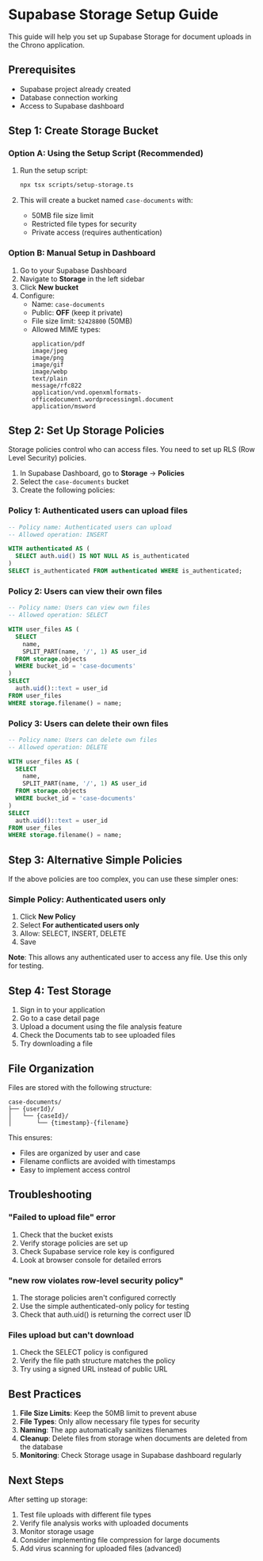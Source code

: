 # Supabase Storage Setup Guide

This guide will help you set up Supabase Storage for document uploads in the Chrono application.

## Prerequisites

- Supabase project already created
- Database connection working
- Access to Supabase dashboard

## Step 1: Create Storage Bucket

### Option A: Using the Setup Script (Recommended)

1. Run the setup script:
   ```bash
   npx tsx scripts/setup-storage.ts
   ```

2. This will create a bucket named `case-documents` with:
   - 50MB file size limit
   - Restricted file types for security
   - Private access (requires authentication)

### Option B: Manual Setup in Dashboard

1. Go to your Supabase Dashboard
2. Navigate to **Storage** in the left sidebar
3. Click **New bucket**
4. Configure:
   - Name: `case-documents`
   - Public: **OFF** (keep it private)
   - File size limit: `52428800` (50MB)
   - Allowed MIME types:
     ```
     application/pdf
     image/jpeg
     image/png
     image/gif
     image/webp
     text/plain
     message/rfc822
     application/vnd.openxmlformats-officedocument.wordprocessingml.document
     application/msword
     ```

## Step 2: Set Up Storage Policies

Storage policies control who can access files. You need to set up RLS (Row Level Security) policies.

1. In Supabase Dashboard, go to **Storage** → **Policies**
2. Select the `case-documents` bucket
3. Create the following policies:

### Policy 1: Authenticated users can upload files
```sql
-- Policy name: Authenticated users can upload
-- Allowed operation: INSERT

WITH authenticated AS (
  SELECT auth.uid() IS NOT NULL AS is_authenticated
)
SELECT is_authenticated FROM authenticated WHERE is_authenticated;
```

### Policy 2: Users can view their own files
```sql
-- Policy name: Users can view own files
-- Allowed operation: SELECT

WITH user_files AS (
  SELECT 
    name,
    SPLIT_PART(name, '/', 1) AS user_id
  FROM storage.objects
  WHERE bucket_id = 'case-documents'
)
SELECT 
  auth.uid()::text = user_id 
FROM user_files 
WHERE storage.filename() = name;
```

### Policy 3: Users can delete their own files
```sql
-- Policy name: Users can delete own files
-- Allowed operation: DELETE

WITH user_files AS (
  SELECT 
    name,
    SPLIT_PART(name, '/', 1) AS user_id
  FROM storage.objects
  WHERE bucket_id = 'case-documents'
)
SELECT 
  auth.uid()::text = user_id 
FROM user_files 
WHERE storage.filename() = name;
```

## Step 3: Alternative Simple Policies

If the above policies are too complex, you can use these simpler ones:

### Simple Policy: Authenticated users only
1. Click **New Policy**
2. Select **For authenticated users only**
3. Allow: SELECT, INSERT, DELETE
4. Save

**Note**: This allows any authenticated user to access any file. Use this only for testing.

## Step 4: Test Storage

1. Sign in to your application
2. Go to a case detail page
3. Upload a document using the file analysis feature
4. Check the Documents tab to see uploaded files
5. Try downloading a file

## File Organization

Files are stored with the following structure:
```
case-documents/
├── {userId}/
│   └── {caseId}/
│       └── {timestamp}-{filename}
```

This ensures:
- Files are organized by user and case
- Filename conflicts are avoided with timestamps
- Easy to implement access control

## Troubleshooting

### "Failed to upload file" error
1. Check that the bucket exists
2. Verify storage policies are set up
3. Check Supabase service role key is configured
4. Look at browser console for detailed errors

### "new row violates row-level security policy"
1. The storage policies aren't configured correctly
2. Use the simple authenticated-only policy for testing
3. Check that auth.uid() is returning the correct user ID

### Files upload but can't download
1. Check the SELECT policy is configured
2. Verify the file path structure matches the policy
3. Try using a signed URL instead of public URL

## Best Practices

1. **File Size Limits**: Keep the 50MB limit to prevent abuse
2. **File Types**: Only allow necessary file types for security
3. **Naming**: The app automatically sanitizes filenames
4. **Cleanup**: Delete files from storage when documents are deleted from the database
5. **Monitoring**: Check Storage usage in Supabase dashboard regularly

## Next Steps

After setting up storage:
1. Test file uploads with different file types
2. Verify file analysis works with uploaded documents
3. Monitor storage usage
4. Consider implementing file compression for large documents
5. Add virus scanning for uploaded files (advanced)